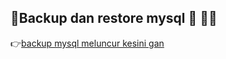 ## 🚀Backup dan restore mysql 🚀 🧑‍💻

👉[backup mysql meluncur kesini gan](https://github.com/agilsaputra/backup_restore_mysql/tree/master/backupmysql)
